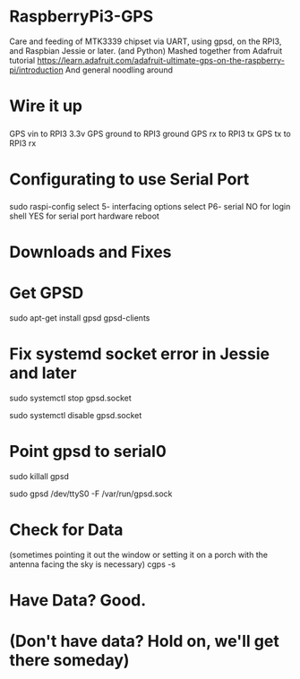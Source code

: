 # RaspberryPi3-GPS
Care and feeding of MTK3339 chipset via UART, using gpsd, on the RPI3, and Raspbian Jessie or later. (and Python)
Mashed together from Adafruit tutorial 
https://learn.adafruit.com/adafruit-ultimate-gps-on-the-raspberry-pi/introduction
And general noodling around

#####
# Wire it up
#####

GPS vin to RPI3 3.3v
GPS ground to RPI3 ground
GPS rx to RPI3 tx
GPS tx to RPI3 rx

#####
# Configurating to use Serial Port
#####

sudo raspi-config
select 5- interfacing options
select P6- serial
NO for login shell
YES for serial port hardware
reboot

#####
# Downloads and Fixes
#####

# Get GPSD
sudo apt-get install gpsd gpsd-clients

# Fix systemd socket error in Jessie and later
sudo systemctl stop gpsd.socket

sudo systemctl disable gpsd.socket

# Point gpsd to serial0  
sudo killall gpsd

sudo gpsd /dev/ttyS0 -F /var/run/gpsd.sock

# Check for Data 
(sometimes pointing it out the window or setting it on a porch with the antenna facing the sky is necessary)
cgps -s

#####
# Have Data? Good.
# (Don't have data? Hold on, we'll get there someday)
#####
